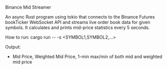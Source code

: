 Binance Mid Streamer

An async Rust program using tokio that connects to the Binance Futures bookTicker WebSocket API and streams live order book data for given symbols. It calculates and prints mid-price statistics every 5 seconds.

How to run: 
cargo run -- -s <SYMBOL1,SYMBOL2,...>

Output: 
- Mid Price, Weighted Mid Price, 1-min max/min of both mid and weighted mid price 
